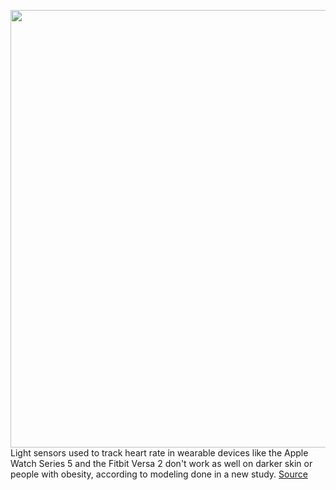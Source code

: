 <img src='https://cdn.vox-cdn.com/thumbor/GqW9zZtef66l99ht6pUw3buvM7I=/0x0:2040x1360/1200x800/filters:focal(857x517:1183x843)/cdn.vox-cdn.com/uploads/chorus_image/image/70417203/akrales_171113_2119_0074.0.jpg' width='700px' /><br/>
Light sensors used to track heart rate in wearable devices like the Apple Watch Series 5 and the Fitbit Versa 2 don't work as well on darker skin or people with obesity, according to modeling done in a new study.
<a href='https://www.theverge.com/2022/1/21/22893133/apple-fitbit-heart-rate-sensor-skin-tone-obesity'> Source <a/>